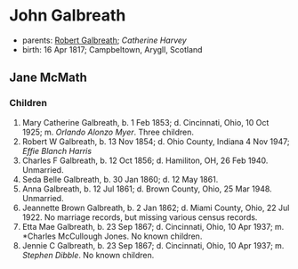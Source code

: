# John Galbreath

- parents: [Robert Galbreath](galbreath-robert-1778.md); *Catherine Harvey*
- birth: 16 Apr 1817; Campbeltown, Arygll, Scotland

## Jane McMath

### Children

1. Mary Catherine Galbreath, b. 1 Feb 1853; d. Cincinnati, Ohio, 10 Oct 1925; m. *Orlando Alonzo Myer*.  Three children.
2. Robert W Galbreath, b. 13 Nov 1854; d. Ohio County, Indiana 4 Nov 1947; *Effie Blanch Harris*
3. Charles F Galbreath, b. 12 Oct 1856; d. Hamiliton, OH, 26 Feb 1940. Unmarried.
4. Seda Belle Galbreath, b. 30 Jan 1860; d. 12 May 1861.
5. Anna Galbreath, b. 12 Jul 1861; d. Brown County, Ohio, 25 Mar 1948.  Unmarried.
6. Jeannette Brown Galbreath, b. 2 Jan 1862; d. Miami County, Ohio, 22 Jul 1922. No marriage records, but missing various census records.
7. Etta Mae Galbreath, b. 23 Sep 1867; d. Cincinnati, Ohio, 10 Apr 1937; m. *Charles McCullough Jones. No known children.
8. Jennie C Galbreath, b. 23 Sep 1867; d. Cincinnati, Ohio, 10 Apr 1937; m. *Stephen Dibble*.  No known children.
